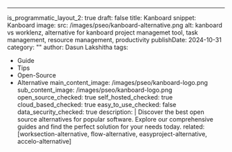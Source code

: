 ---
is_programmatic_layout_2: true
draft: false
title: Kanboard
snippet: Kanboard
image:
  src: /images/pseo/kanboard-alternative.png
  alt: kanboard vs worklenz, alternative for kanboard project managemet tool, task management, resource management, productivity
publishDate: 2024-10-31
category: ""
author: Dasun Lakshitha
tags:
  - Guide
  - Tips
  - Open-Source
  - Alternative
main_content_image: /images/pseo/kanboard-logo.png
sub_content_image: /images/pseo/kanboard-logo.png
open_source_checked: true
self_hosted_checked: true
cloud_based_checked: true
easy_to_use_checked: false
data_security_checked: true
description: |
   Discover the best open source alternatives for popular software. Explore our comprehensive guides and find the perfect solution for your needs today.
related: [worksection-alternative, flow-alternative, easyproject-alternative, accelo-alternative]